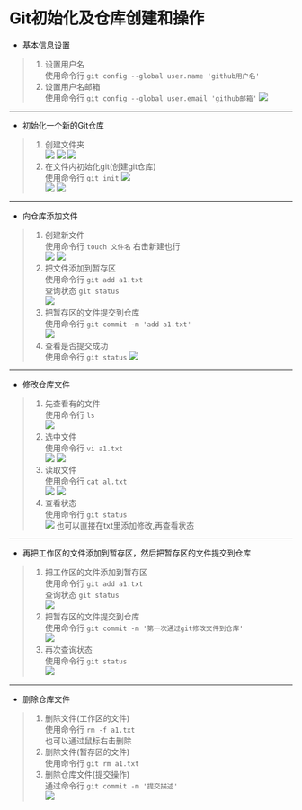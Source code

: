 # Git初始化及仓库创建和操作
- 基本信息设置
> 1. 设置用户名  
> 使用命令行 ``` git config --global user.name 'github用户名' ```  
> 2. 设置用户名邮箱  
>使用命令行 ``` git config --global user.email 'github邮箱' ```
![](./img/05.png)
---
- 初始化一个新的Git仓库
> 1. 创建文件夹  
![](./img/01.png)
![](./img/02.png)
![](./img/03.png)
> 2. 在文件内初始化git(创建git仓库)  
> 使用命令行 ``` git init ```
![](./img/04.png)  
![](./img/06.png)
![](./img/07.png)
---
- 向仓库添加文件  
> 1. 创建新文件  
> 使用命令行 ``` touch 文件名 ``` 右击新建也行  
![](./img/08.png)
![](./img/09.png)
> 2. 把文件添加到暂存区  
> 使用命令行 ``` git add a1.txt ```  
> 查询状态 ``` git status ```  
![](./img/10.png)
> 3. 把暂存区的文件提交到仓库  
> 使用命令行 ``` git commit -m 'add a1.txt' ```  
![](./img/11.png)  
> 4. 查看是否提交成功  
> 使用命令行 ``` git status ``` 
![](./img/12.png)
---
-  修改仓库文件  
> 1. 先查看有的文件  
> 使用命令行 `` ls ``   
![](./img/13.png)
> 2. 选中文件  
> 使用命令行 ``` vi a1.txt ```  
![](./img/14.png)
![](./img/15.png)
> 3. 读取文件  
> 使用命令行 ``` cat al.txt ```  
![](./img/16.png)
![](./img/17.png)
> 4. 查看状态  
> 使用命令行 ``` git status ```  
![](./img/18.png)
> 也可以直接在txt里添加修改,再查看状态  
---
- 再把工作区的文件添加到暂存区，然后把暂存区的文件提交到仓库  
> 1. 把工作区的文件添加到暂存区  
> 使用命令行 ``` git add a1.txt ```  
> 查询状态 ``` git status ```  
![](./img/19.png)  
> 2. 把暂存区的文件提交到仓库  
> 使用命令行 ``` git commit -m '第一次通过git修改文件到仓库' ```  
![](./img/20.png)  
> 3. 再次查询状态  
> 使用命令行 ``` git status ```  
![](./img/21.png)
---
- 删除仓库文件
> 1. 删除文件(工作区的文件)    
> 使用命令行 ```rm -f a1.txt ```    
> 也可以通过鼠标右击删除  
> 2. 删除文件(暂存区的文件)  
> 使用命令行 ```git rm a1.txt ```  
> 3. 删除仓库文件(提交操作)  
> 通过命令行 ```git commit -m '提交描述' ```  
![](./img/22.png)
